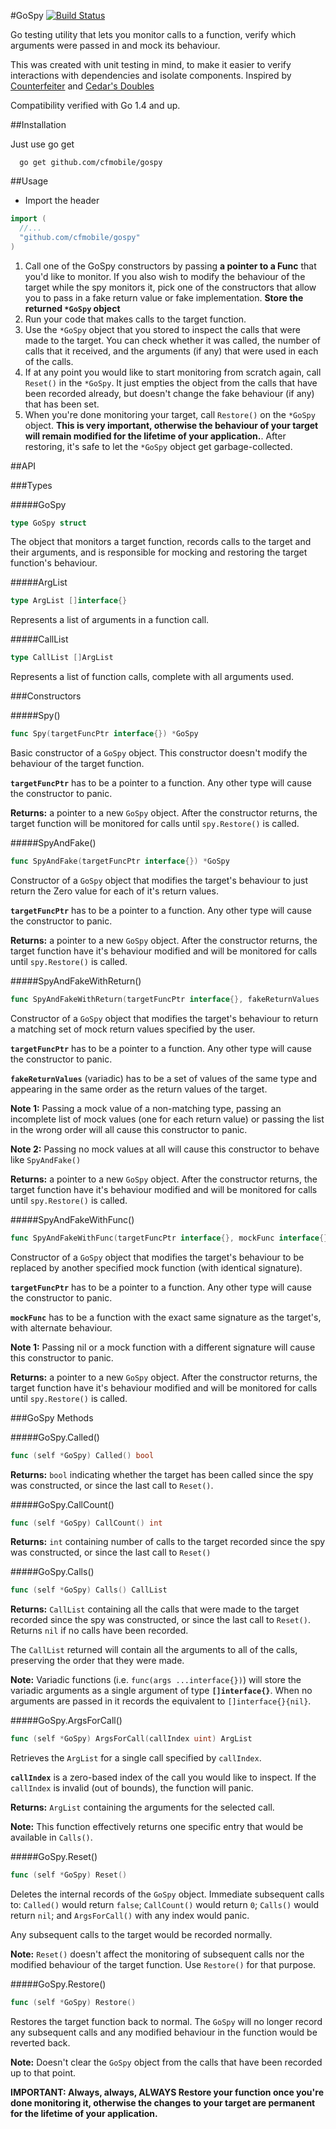#GoSpy [![Build Status](https://travis-ci.org/cfmobile/gospy.svg?branch=master)](https://travis-ci.org/cfmobile/gospy)

Go testing utility that lets you monitor calls to a function, verify which arguments were passed in and mock its behaviour.

This was created with unit testing in mind, to make it easier to verify interactions with dependencies and isolate components. Inspired by [Counterfeiter](https://github.com/maxbrunsfeld/counterfeiter) and [Cedar's Doubles](https://github.com/pivotal/cedar/wiki/Writing-specs#doubles)

Compatibility verified with Go 1.4 and up.

##Installation

Just use go get

```
  go get github.com/cfmobile/gospy
```

##Usage

- Import the header
```go
import (
  //...
  "github.com/cfmobile/gospy"
)
```

1. Call one of the GoSpy constructors by passing **a pointer to a Func** that you'd like to monitor. If you also wish to modify the behaviour of the target while the spy monitors it, pick one of the constructors that allow you to pass in a fake return value or fake implementation. **Store the returned `*GoSpy` object**
2. Run your code that makes calls to the target function.
3. Use the `*GoSpy` object that you stored to inspect the calls that were made to the target. You can check whether it was called, the number of calls that it received, and the arguments (if any) that were used in each of the calls.
4. If at any point you would like to start monitoring from scratch again, call `Reset()` in the `*GoSpy`. It just empties the object from the calls that have been recorded already, but doesn't change the fake behaviour (if any) that has been set.
5. When you're done monitoring your target, call `Restore()` on the `*GoSpy` object. **This is very important, otherwise the behaviour of your target will remain modified for the lifetime of your application.**. After restoring, it's safe to let the `*GoSpy` object get garbage-collected.

##API

###Types

#####GoSpy
```go
type GoSpy struct
```

The object that monitors a target function, records calls to the target and their arguments, and is responsible for mocking and restoring the target function's behaviour.

#####ArgList
```go
type ArgList []interface{}
```

Represents a list of arguments in a function call.

#####CallList
```go
type CallList []ArgList
```

Represents a list of function calls, complete with all arguments used.

###Constructors

#####Spy()
```go
func Spy(targetFuncPtr interface{}) *GoSpy
```

Basic constructor of a `GoSpy` object.
This constructor doesn't modify the behaviour of the target function.

**`targetFuncPtr`** has to be a pointer to a function. Any other type will cause the constructor to panic.

**Returns:** a pointer to a new `GoSpy` object. After the constructor returns, the target function will be monitored for calls until `spy.Restore()` is called.


#####SpyAndFake()
```go
func SpyAndFake(targetFuncPtr interface{}) *GoSpy
```

Constructor of a `GoSpy` object that modifies the target's behaviour to just return the Zero value for each of it's return values.

**`targetFuncPtr`** has to be a pointer to a function. Any other type will cause the constructor to panic.

**Returns:** a pointer to a new `GoSpy` object. After the constructor returns, the target function have it's behaviour modified and will be monitored for calls until `spy.Restore()` is called.

#####SpyAndFakeWithReturn()
```go
func SpyAndFakeWithReturn(targetFuncPtr interface{}, fakeReturnValues ...interface{}) *GoSpy
```

Constructor of a `GoSpy` object that modifies the target's behaviour to return a matching set of mock return values specified by the user.

**`targetFuncPtr`** has to be a pointer to a function. Any other type will cause the constructor to panic.

**`fakeReturnValues`** (variadic) has to be a set of values of the same type and appearing in the same order as the return values of the target.

**Note 1:** Passing a mock value of a non-matching type, passing an incomplete list of mock values (one for each return value) or passing the list in the wrong order will all cause this constructor to panic.

**Note 2:** Passing no mock values at all will cause this constructor to behave like `SpyAndFake()`

**Returns:** a pointer to a new `GoSpy` object. After the constructor returns, the target function have it's behaviour modified and will be monitored for calls until `spy.Restore()` is called.

#####SpyAndFakeWithFunc()
```go
func SpyAndFakeWithFunc(targetFuncPtr interface{}, mockFunc interface{}) *GoSpy
```

Constructor of a `GoSpy` object that modifies the target's behaviour to be replaced by another specified mock function (with identical signature).

**`targetFuncPtr`** has to be a pointer to a function. Any other type will cause the constructor to panic.

**`mockFunc`** has to be a function with the exact same signature as the target's, with alternate behaviour.

**Note 1:** Passing nil or a mock function with a different signature will cause this constructor to panic.

**Returns:** a pointer to a new `GoSpy` object. After the constructor returns, the target function have it's behaviour modified and will be monitored for calls until `spy.Restore()` is called.

###GoSpy Methods

#####GoSpy.Called()
```go
func (self *GoSpy) Called() bool
```

**Returns:** `bool` indicating whether the target has been called since the spy was constructed, or since the last call to `Reset()`.

#####GoSpy.CallCount()
```go
func (self *GoSpy) CallCount() int
```

**Returns:** `int` containing number of calls to the target recorded since the spy was constructed, or since the last call to `Reset()`

#####GoSpy.Calls()
```go
func (self *GoSpy) Calls() CallList
```

**Returns:** `CallList` containing all the calls that were made to the target recorded since the spy was constructed, or since the last call to `Reset()`. Returns `nil` if no calls have been recorded.

The `CallList` returned will contain all the arguments to all of the calls, preserving the order that they were made.

**Note:** Variadic functions (i.e. `func(args ...interface{})`) will store the variadic arguments as a single argument of type **`[]interface{}`**. When no arguments are passed in it records the equivalent to `[]interface{}{nil}`.

#####GoSpy.ArgsForCall()
```go
func (self *GoSpy) ArgsForCall(callIndex uint) ArgList
```

Retrieves the `ArgList` for a single call specified by `callIndex`.

**`callIndex`** is a zero-based index of the call you would like to inspect. If the `callIndex` is invalid (out of bounds), the function will panic.

**Returns:** `ArgList` containing the arguments for the selected call.

**Note:** This function effectively returns one specific entry that would be available in `Calls()`.

#####GoSpy.Reset()
```go
func (self *GoSpy) Reset()
```

Deletes the internal records of the `GoSpy` object. Immediate subsequent calls to: `Called()` would return `false`; `CallCount()` would return `0`;  `Calls()` would return `nil`; and `ArgsForCall()` with any index would panic.

Any subsequent calls to the target would be recorded normally.

**Note:** `Reset()` doesn't affect the monitoring of subsequent calls nor the modified behaviour of the target function. Use `Restore()` for that purpose.

#####GoSpy.Restore()
```go
func (self *GoSpy) Restore()
```

Restores the target function back to normal. The `GoSpy` will no longer record any subsequent calls and any modified behaviour in the function would be reverted back.

**Note:** Doesn't clear the `GoSpy` object from the calls that have been recorded up to that point.

**IMPORTANT: Always, always, ALWAYS Restore your function once you're done monitoring it, otherwise the changes to your target are permanent for the lifetime of your application.**
